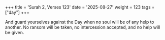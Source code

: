 +++
title = 'Surah 2, Verses 123'
date = '2025-08-27'
weight = 123
tags = ["day"]
+++

And guard yourselves against the Day when no soul will be of any help to another. No ransom will be taken, no intercession accepted, and no help will be given.